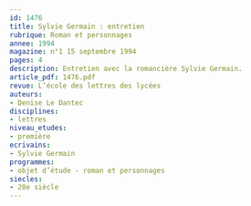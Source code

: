 ```yaml
---
id: 1476
title: Sylvie Germain : entretien
rubrique: Roman et personnages
annee: 1994
magazine: n°1 15 septembre 1994
pages: 4
description: Entretien avec la romancière Sylvie Germain.
article_pdf: 1476.pdf
revue: L’école des lettres des lycées
auteurs:
- Denise Le Dantec
disciplines:
- lettres
niveau_etudes:
- première
ecrivains:
- Sylvie Germain
programmes:
- objet d’étude - roman et personnages
siecles:
- 20e siècle
---
```

